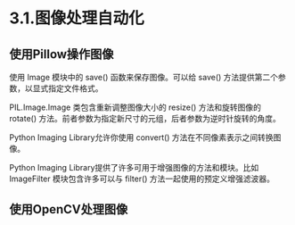 # 3.1.图像处理自动化

## 使用Pillow操作图像

使用 Image 模块中的 save() 函数来保存图像。可以给 save() 方法提供第二个参数，以显式指定文件格式。

PIL.Image.Image 类包含重新调整图像大小的 resize() 方法和旋转图像的 rotate() 方法。前者参数为指定新尺寸的元组，后者参数为逆时针旋转的角度。

Python Imaging Library允许你使用 convert() 方法在不同像素表示之间转换图像。

Python Imaging Library提供了许多可用于增强图像的方法和模块。比如 ImageFilter 模块包含许多可以与 filter() 方法一起使用的预定义增强滤波器。


## 使用OpenCV处理图像

